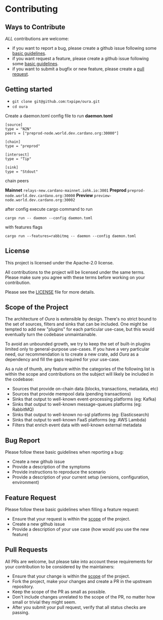 # Contributing

## Ways to Contribute

_ALL_ contributions are welcome:

- if you want to report a bug, please create a github issue following some [basic guidelines](#bug-report).
- if you want request a feature, please create a github issue following some [basic guidelines](#feature-request).
- if you want to submit a bugfix or new feature, please create a [pull request](#pull-requests).

## Getting started

- `git clone git@github.com:txpipe/oura.git`
- `cd oura`

Create a daemon.toml config file to run
**daemon.toml**

```
[source]
type = "N2N"
peers = ["preprod-node.world.dev.cardano.org:30000"]

[chain]
type = "preprod"

[intersect]
type = "Tip"

[sink]
type = "Stdout"
```

chain peers

**Mainnet** `relays-new.cardano-mainnet.iohk.io:3001`
**Preprod** `preprod-node.world.dev.cardano.org:30000`
**Preview** `preview-node.world.dev.cardano.org:30002`

after config execute cargo command to run

`cargo run -- daemon --config daemon.toml`

with features flags

`cargo run --features=rabbitmq -- daemon --config daemon.toml`

## License

This project is licensed under the Apache-2.0 license.

All contributions to the project will be licensed under the same terms. Please make sure you agree with these terms before working on your contribution.

Please see the [LICENSE](LICENSE.md) file for more details.

## Scope of the Project

The architecture of _Oura_ is extensible by design. There's no strict bound to the set of sources, filters and sinks that can be included. One might be tempted to add new "plugins" for each particular use-case, but this would eventually turn the codebase unmaintainable.

To avoid an unbounded growth, we try to keep the set of built-in plugins limited only to general-purpose use-cases. If you have a very particular need, our recommendation is to create a new crate, add _Oura_ as a dependency and fill the gaps required for your use-case.

As a rule of thumb, any feature within the categories of the following list is within the scope and contributions on the subject will likely be included in the codebase:

- Sources that provide on-chain data (blocks, transactions, metadata, etc)
- Sources that provide mempool data (pending transactions)
- Sinks that output to well-known event-processing platforms (eg: Kafka)
- Sinks that output to well-known message-queues platforms (eg: RabbitMQ)
- Sinks that output to well-known no-sql platforms (eg: Elasticsearch)
- Sinks that output to well-known FaaS platforms (eg: AWS Lambda)
- Filters that enrich event data with well-known external metadata

## Bug Report

Please follow these basic guidelines when reporting a bug:

- Create a new github issue
- Provide a description of the symptoms
- Provide instructions to reproduce the scenario
- Provide a description of your current setup (versions, configuration, environment)

## Feature Request

Please follow these basic guidelines when filling a feature request:

- Ensure that your request is within the [scope](#scope-of-the-project) of the project.
- Create a new github issue
- Provide a description of your use case (how would you use the new feature)

## Pull Requests

All PRs are welcome, but please take into account these requirements for your contribution to be considered by the maintainers:

- Ensure that your change is within the [scope](#scope-of-the-project) of the project.
- Fork the project, make your changes and create a PR in the upstream repository.
- Keep the scope of the PR as small as possible.
- Don't include changes unrelated to the scope of the PR, no matter how small or trivial they might seem.
- After you submit your pull request, verify that all status checks are passing.

